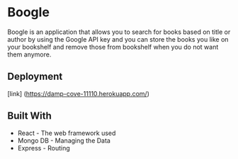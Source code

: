 # Boogle

Boogle is an application that allows you to search for books based on title or author by using the Google API key and you can store the books you like on your bookshelf and remove those from bookshelf when you do not want them anymore.


## Deployment

 [link] (https://damp-cove-11110.herokuapp.com/)

 ## Built With

* React - The web framework used
* Mongo DB - Managing the Data 
* Express - Routing
